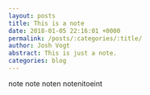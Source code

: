 ```yaml
---
layout: posts
title: This is a note
date: 2018-01-05 22:16:01 +0000
permalink: /posts/:categories/:title/
author: Josh Vogt
abstract: This is just a note.
categories: blog
---
```


note note noten notenitoeint
